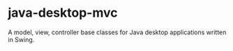 # java-desktop-mvc
A model, view, controller base classes for Java desktop applications written in Swing.
